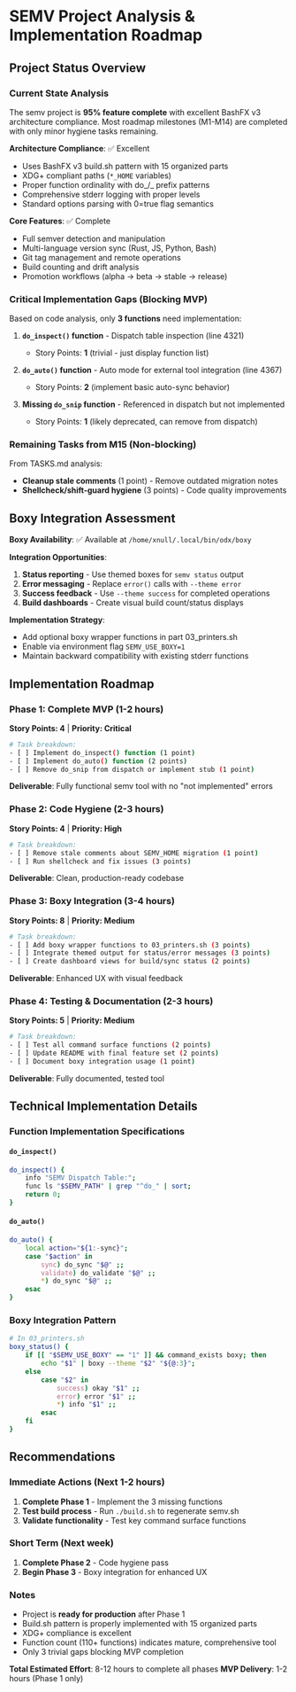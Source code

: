 # SEMV Project Analysis & Implementation Roadmap

## Project Status Overview

### Current State Analysis
The semv project is **95% feature complete** with excellent BashFX v3 architecture compliance. Most roadmap milestones (M1-M14) are completed with only minor hygiene tasks remaining.

**Architecture Compliance**: ✅ Excellent
- Uses BashFX v3 build.sh pattern with 15 organized parts
- XDG+ compliant paths (`*_HOME` variables)
- Proper function ordinality with do_/_ prefix patterns
- Comprehensive stderr logging with proper levels
- Standard options parsing with 0=true flag semantics

**Core Features**: ✅ Complete
- Full semver detection and manipulation
- Multi-language version sync (Rust, JS, Python, Bash)
- Git tag management and remote operations
- Build counting and drift analysis
- Promotion workflows (alpha → beta → stable → release)

### Critical Implementation Gaps (Blocking MVP)

Based on code analysis, only **3 functions** need implementation:

1. **`do_inspect()` function** - Dispatch table inspection (line 4321)
   - Story Points: **1** (trivial - just display function list)
   
2. **`do_auto()` function** - Auto mode for external tool integration (line 4367)  
   - Story Points: **2** (implement basic auto-sync behavior)
   
3. **Missing `do_snip` function** - Referenced in dispatch but not implemented
   - Story Points: **1** (likely deprecated, can remove from dispatch)

### Remaining Tasks from M15 (Non-blocking)

From TASKS.md analysis:
- **Cleanup stale comments** (1 point) - Remove outdated migration notes
- **Shellcheck/shift-guard hygiene** (3 points) - Code quality improvements

## Boxy Integration Assessment

**Boxy Availability**: ✅ Available at `/home/xnull/.local/bin/odx/boxy`

**Integration Opportunities**:
1. **Status reporting** - Use themed boxes for `semv status` output
2. **Error messaging** - Replace `error()` calls with `--theme error`
3. **Success feedback** - Use `--theme success` for completed operations
4. **Build dashboards** - Create visual build count/status displays

**Implementation Strategy**: 
- Add optional boxy wrapper functions in part 03_printers.sh
- Enable via environment flag `SEMV_USE_BOXY=1`
- Maintain backward compatibility with existing stderr functions

## Implementation Roadmap

### Phase 1: Complete MVP (1-2 hours)
**Story Points: 4** | **Priority: Critical**

```bash
# Task breakdown:
- [ ] Implement do_inspect() function (1 point)
- [ ] Implement do_auto() function (2 points)  
- [ ] Remove do_snip from dispatch or implement stub (1 point)
```

**Deliverable**: Fully functional semv tool with no "not implemented" errors

### Phase 2: Code Hygiene (2-3 hours)
**Story Points: 4** | **Priority: High**

```bash
# Task breakdown:
- [ ] Remove stale comments about SEMV_HOME migration (1 point)
- [ ] Run shellcheck and fix issues (3 points)
```

**Deliverable**: Clean, production-ready codebase

### Phase 3: Boxy Integration (3-4 hours) 
**Story Points: 8** | **Priority: Medium**

```bash
# Task breakdown:
- [ ] Add boxy wrapper functions to 03_printers.sh (3 points)
- [ ] Integrate themed output for status/error messages (3 points)
- [ ] Create dashboard views for build/sync status (2 points)
```

**Deliverable**: Enhanced UX with visual feedback

### Phase 4: Testing & Documentation (2-3 hours)
**Story Points: 5** | **Priority: Medium**

```bash
# Task breakdown:
- [ ] Test all command surface functions (2 points)
- [ ] Update README with final feature set (2 points)
- [ ] Document boxy integration usage (1 point)
```

**Deliverable**: Fully documented, tested tool

## Technical Implementation Details

### Function Implementation Specifications

#### `do_inspect()` 
```bash
do_inspect() {
    info "SEMV Dispatch Table:";
    func ls "$SEMV_PATH" | grep "^do_" | sort;
    return 0;
}
```

#### `do_auto()`
```bash
do_auto() {
    local action="${1:-sync}";
    case "$action" in
        sync) do_sync "$@" ;;
        validate) do_validate "$@" ;;
        *) do_sync "$@" ;;
    esac
}
```

### Boxy Integration Pattern

```bash
# In 03_printers.sh
boxy_status() {
    if [[ "$SEMV_USE_BOXY" == "1" ]] && command_exists boxy; then
        echo "$1" | boxy --theme "$2" "${@:3}";
    else
        case "$2" in
            success) okay "$1" ;;
            error) error "$1" ;;
            *) info "$1" ;;
        esac
    fi
}
```

## Recommendations

### Immediate Actions (Next 1-2 hours)
1. **Complete Phase 1** - Implement the 3 missing functions
2. **Test build process** - Run `./build.sh` to regenerate semv.sh
3. **Validate functionality** - Test key command surface functions

### Short Term (Next week)
1. **Complete Phase 2** - Code hygiene pass
2. **Begin Phase 3** - Boxy integration for enhanced UX

### Notes
- Project is **ready for production** after Phase 1
- Build.sh pattern is properly implemented with 15 organized parts
- XDG+ compliance is excellent  
- Function count (110+ functions) indicates mature, comprehensive tool
- Only 3 trivial gaps blocking MVP completion

**Total Estimated Effort**: 8-12 hours to complete all phases
**MVP Delivery**: 1-2 hours (Phase 1 only)